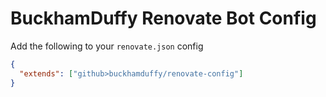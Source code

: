 # BuckhamDuffy Renovate Bot Config

Add the following to your `renovate.json` config

```json
{
  "extends": ["github>buckhamduffy/renovate-config"]
}
```
